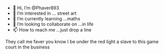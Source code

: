 - 👋 Hi, I’m @Phaver893
- 👀 I’m interested in ... street art
- 🌱 I’m currently learning ...maths
- 💞️ I’m looking to collaborate on ...in life
- 📫 How to reach me ...just drop a line

<!---
Phaver893/Phaver893 is a ✨ special ✨ repository because its `README.md` (this file) appears on your GitHub profile.
You can click the Preview link to take a look at your changes.
--->
They call me faver you know I be under the red light a slave to this game court in the business 
